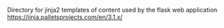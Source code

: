 
Directory for jinja2 templates of content used by the flask web application
https://jinja.palletsprojects.com/en/3.1.x/